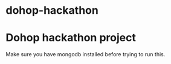 # dohop-hackathon
Dohop hackathon project
===

Make sure you have mongodb installed before trying to run this.

